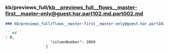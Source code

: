 ### kb/previews_full/kb__previews_full__flows__master-first__master-only@guest.har.part102.md.part002.md

```md
### kb/previews_full/flows__master-first__master-only@guest.har.part102.md (part 002)

```md
: 0,
                    "columnNumber": 2869
                  }
```

```

```
